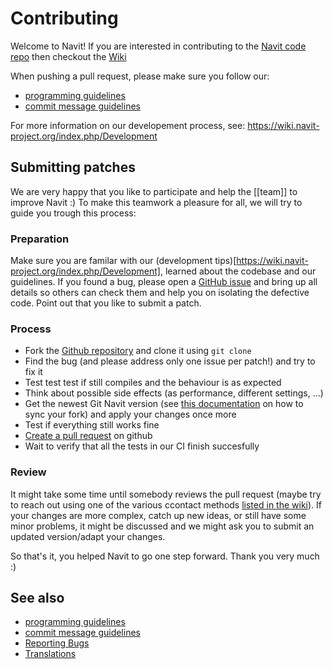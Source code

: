 # Contributing

Welcome to Navit! If you are interested in contributing to the [Navit code repo](README.md)
then checkout the [Wiki](https://wiki.navit-project.org/index.php/Main_Page)

When pushing a pull request, please make sure you follow our:
* [programming guidelines](https://wiki.navit-project.org/index.php/Programming_guidelines)
* [commit message guidelines](https://wiki.navit-project.org/index.php/Commit_guidelines)

For more information on our developement process, see: https://wiki.navit-project.org/index.php/Development
## Submitting patches

We are very happy that you like to participate and help the [[team]] to improve Navit :) To make this teamwork a pleasure for all, we will try to guide you trough this process:

### Preparation

Make sure you are familar with our (development tips)[https://wiki.navit-project.org/index.php/Development], learned about the codebase and our guidelines.
If you found a bug, please open a [GitHub issue](https://github.com/navit-gps/navit/issues) and bring up all details so others can check them and help you on isolating the defective code.
Point out that you like to submit a patch.

### Process

 * Fork the [Github repository](https://github.com/navit-gps/navit) and clone it using `git clone`
 * Find the bug (and please address only one issue per patch!) and try to fix it
 * Test test test if still compiles and the behaviour is as expected
 * Think about possible side effects (as performance, different settings, ...)
 * Get the newest Git Navit version (see [this documentation](https://help.github.com/en/articles/syncing-a-fork) on how to sync your fork) and apply your changes once more
 * Test if everything still works fine
 * [Create a pull request](https://help.github.com/articles/creating-a-pull-request/) on github
 * Wait to verify that all the tests in our CI finish succesfully


### Review

It might take some time until somebody reviews the pull request (maybe try to reach out using one of the various ccontact methods [listed in the wiki](https://wiki.navit-project.org/index.php/Contacts)).
If your changes are more complex, catch up new ideas, or still have some minor problems, it might be discussed and we might ask you to submit an updated version/adapt your changes.

So that's it, you helped Navit to go one step forward. Thank you very much :)

## See also

 * [programming guidelines](https://wiki.navit-project.org/index.php/Programming_guidelines)
 * [commit message guidelines](https://wiki.navit-project.org/index.php/Commit_guidelines)
 * [Reporting Bugs](https://wiki.navit-project.org/index.php/Reporting_Bugs)
 * [Translations](https://wiki.navit-project.org/index.php/Translations)
